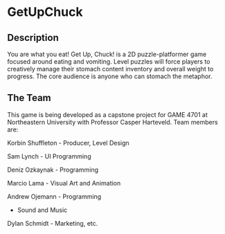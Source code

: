 GetUpChuck
============
## Description
You are what you eat! Get Up, Chuck! is a 2D puzzle-platformer game focused around eating and vomiting. Level puzzles will force players to creatively manage their stomach content inventory and overall weight to progress. The core audience is anyone who can stomach the metaphor.

## The Team

This game is being developed as a capstone project for GAME 4701 at Northeastern University with Professor Casper Harteveld. Team members are:

Korbin Shuffleton - Producer, Level Design

Sam Lynch - UI Programming

Deniz Ozkaynak - Programming

Marcio Lama - Visual Art and Animation

Andrew Ojemann - Programming

 - Sound and Music

Dylan Schmidt - Marketing, etc.